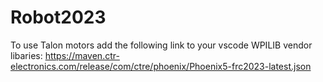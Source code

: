 # Robot2023
To use Talon motors add the following link to your vscode WPILIB vendor libaries:
https://maven.ctr-electronics.com/release/com/ctre/phoenix/Phoenix5-frc2023-latest.json
